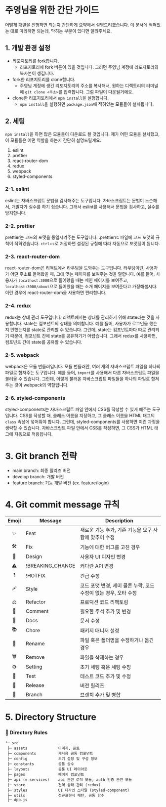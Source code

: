 # 주영님을 위한 간단 가이드

어떻게 개발을 진행하면 되는지 간단하게 요약해서 설명드리겠습니다. 이 문서에 적혀있는 대로 따라하면 되는데, 막히는 부분이 있다면 알려주세요. 

## 1. 개발 환경 설정

- 리포지토리를 fork합니다.
    - 리포지토리에 fork 버튼이 있을 것입니다. 그러면 주영님 계정에 리포지토리의 복사본이 생깁니다. 
- fork한 리포지토리를 clone합니다.
    - 주영님 계정에 생긴 리포지토리의 주소를 복사해서, 원하는 디렉토리의 터미널에 `git clone <주소>`를 입력합니다. 그럼 파일이 다운될거에요.
- clone한 리포지토리에서 `npm install`을 실행합니다.
    - `npm install`을 실행하면 `package.json`에 적혀있는 모듈들이 설치됩니다. 

## 2. 세팅

`npm install`을 하면 많은 모듈들이 다운로드 될 것입니다. 제가 어떤 모듈을 설치했고, 이 모듈들은 어떤 역할을 하는지 간단히 설명드릴게요. 

1. eslint
2. prettier
3. react-router-dom
4. redux
5. webpack
6. styled-components

### 2-1. eslint

eslint는 자바스크립트 문법을 검사해주는 도구입니다. 자바스크립트는 문법이 느슨해서, 개발자가 실수를 하기 쉽습니다. 그래서 eslint를 사용해서 문법을 검사하고, 실수를 방지합니다.

### 2-2. prettier

prettier는 코드의 포맷을 통일시켜주는 도구입니다. .prettierrc 파일에 코드 포맷의 규칙이 적혀있습니다. `ctrl`+`s`로 저장하면 설정된 규칠에 따라 자동으로 포맷팅이 됩니다. 

### 2-3. react-router-dom

react-router-dom은 리액트에서 라우팅을 도와주는 도구입니다. 라우팅이란, 사용자가 어떤 주소로 들어왔을 때, 그에 맞는 페이지를 보여주는 것을 말합니다. 예를 들어, 사용자가 `localhost:3000`으로 들어왔을 때는 메인 페이지를 보여주고, `localhost:3000/about`으로 들어왔을 때는 소개 페이지를 보여준다고 가정해봅시다. 이런 경우에 react-router-dom을 사용하면 편리합니다.

### 2-4. redux

redux는 상태 관리 도구입니다. 리액트에서는 상태를 관리하기 위해 state라는 것을 사용합니다. state는 컴포넌트의 상태를 의미합니다. 예를 들어, 사용자가 로그인을 했는지 안했는지를 state로 관리할 수 있습니다. 그런데, state는 컴포넌트마다 따로 관리되기 때문에, 컴포넌트 간에 state를 공유하기가 어렵습니다. 그래서 redux를 사용하면, 컴포넌트 간에 state를 공유할 수 있습니다.

### 2-5. webpack

webpack은 모듈 번들러입니다. 모듈 번들러란, 여러 개의 자바스크립트 파일을 하나의 파일로 합쳐주는 도구입니다. 예를 들어, `import`를 사용해서 다른 자바스크립트 파일을 불러올 수 있습니다. 그런데, 이렇게 불러온 자바스크립트 파일들을 하나의 파일로 합쳐주는 것이 webpack의 역할입니다.

### 2-6. styled-components

styled-components는 자바스크립트 파일 안에서 CSS를 작성할 수 있게 해주는 도구입니다. CSS를 작성할 때, 클래스 이름을 지정하고, 그 클래스 이름을 HTML 태그의 `class` 속성에 넣어줘야 합니다. 그런데, styled-components를 사용하면 이런 과정을 생략할 수 있습니다. 자바스크립트 파일 안에서 CSS를 작성하면, 그 CSS가 HTML 태그에 자동으로 적용됩니다.

# 3. Git branch 전략

- main branch: 최종 릴리즈 버전
- develop branch: 개발 버전
- feature branch: 기능 개발 버전 (ex. feature/login)

# 4. Git commit message 규칙


| Emoji | Message          | Description                                                      |
| :---: | ---------------- | ---------------------------------------------------------------- |
|  ✨   | Feat             | 새로운 기능 추가, 기존 기능을 요구 사항에 맞추어 수정            |
|   🛠   | Fix              | 기능에 대한 버그를 고친 경우                                     |
|  🎨   | Design           | 사용자 UI 디자인 변경                                            |
|   ⚠   | !BREAKING_CHANGE | 커다란 API 변경                                                  |
|  ❗   | !HOTFIX          | 긴급 수정                                                        |
|  🩹   | Style            | 코드 포맷 변경, 세미 콜론 누락, 코드 수정이 없는 경우, 오타 수정 |
|   ⚖   | Refactor         | 프로덕션 코드 리팩토링                                           |
|  👀   | Comment          | 필요한 주석 추가 및 변경                                         |
|  📃   | Docs             | 문서 수정                                                        |
|  📚   | Chore            | 패키지 매니저 설정                                               |
|  📂   | Rename           | 파일 혹은 폴더명을 수정하거나 옮긴 경우                          |
|   🗑   | Remove           | 파일을 삭제하는 경우                                             |
|   ⚙   | Setting          | 초기 세팅 혹은 세팅 수정                                         |
|  🔨   | Test             | 테스트 코드 추가 및 수정                                         |
|  🎊   | Release          | 버전 릴리즈                                                      |
|  🔀   | Branch           | 브랜치 추가 및 병합                                              |

# 5. Directory Structure

### 📌 Directory Rules

```
└─ src
 ├─ assets              이미지, 폰트
 ├─ components          재사용 공통 컴포넌트
 ├─ config              초기 설정 및 구성 정보
 ├─ constants           공통 상수
 ├─ layouts             공통 UI 레이아웃
 ├─ pages               페이지 컴포넌트
 ├─ api (= services)    api 관련 로직 모듈, auth 인증 관련 모듈
 ├─ store               전역 상태 관리 (redux)
 ├─ styles              UI 디자인 스타일 (styled-component)
 ├─ utils               정규표현식 패턴, 공통 함수
 ├─ App.js
```